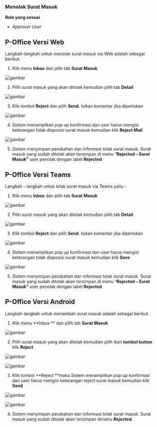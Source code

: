 ### **Menolak Surat Masuk**

**Role yang sesuai**

- *Approver User*

## **P-Office Versi Web**

Langkah-langkah untuk menolak surat masuk via Web adalah sebagai berikut:

1.    Klik menu **Inbox** dan pilih tab **Surat Masuk**

![gambar](SuratMasuk/SM_Web/SM13.png)

2.    Pilih surat masuk yang akan ditolak kemudian pilih tab **Detail**

![gambar](SuratMasuk/SM_Web/SM14.png)

3.    Klik tombol **Reject** dan pilih **Send.** Isikan komentar jika diperlukan

![gambar](SuratMasuk/SM_Web/SM15.png)

4.    Sistem menampilkan _pop up_ konfirmasi dan _user_ harus mengisi keterangan tolak disposisi surat masuk kemudian klik **Reject Mail**.

![gambar](SuratMasuk/SM_Web/SM16.png)

5.    Sistem menyimpan perubahan dan informasi tolak surat masuk. Surat masuk yang sudah ditolak akan tersimpan di menu “**Rejected – Surat Masuk”** user penolak dengan label **Rejected**


## **P-Office Versi Teams**

Langkah - langkah untuk tolak surat masuk via Teams yaitu :

1. Klik menu **Inbox** dan pilih tab **Surat Masuk**

![gambar](SuratMasuk/SM_Teams/SM16.png)

2. Pilih surat masuk yang akan ditolak kemudian pilih tab **Detail**

![gambar](SuratMasuk/SM_Teams/SM17.png)

3. Klik tombol **Reject** dan pilih **Send**. Isikan komentar jika diperlukan

![gambar](SuratMasuk/SM_Teams/SM18.png)


4. Sistem menampilkan pop up konfirmasi dan user harus mengisi keterangan tolak disposisi surat masuk kemudian klik **Save**

![gambar](SuratMasuk/SM_Teams/SM19.png)

5. Sistem menyimpan perubahan dan informasi tolak surat masuk. Surat masuk yang sudah ditolak akan tersimpan di menu “**Rejected – Surat Masuk”** user penolak dengan label **Rejected**

## **P-Office Versi Android**

Langkah-langkah untuk menambah surat masuk adalah sebagai berikut.

1. Klik menu **Inbox ** dan pilih tab **Surat Masuk**
   

![gambar](SuratMasuk/SM_Android/TolakSM\A01.jpg)

 2. Pilih surat masuk yang akan ditolak kemudian pilih ikon **tombol button** klik **Reject**
   
![gambar](SuratMasuk/SM_Android/TolakSM\A02.jpg)

![gambar](SuratMasuk/SM_Android/TolakSM\A03.jpg)

 3. Klik tombol **Reject **maka Sistem menampilkan _pop up_ konfirmasi dan _user_ harus mengisi keterangan reject surat masuk kemudian klik **Send**
   
![gambar](SuratMasuk/SM_Android/TolakSM\A04.jpg)

![gambar](SuratMasuk/SM_Android/TolakSM\A05.jpg)

 4. Sistem menyimpan perubahan dan informasi tolak surat masuk. Surat masuk yang sudah ditolak akan tersimpan dimenu **_Rejected._**
